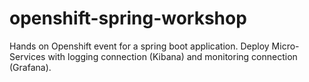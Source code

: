 # openshift-spring-workshop
Hands on Openshift event for a spring boot application. Deploy Micro-Services with logging connection (Kibana) and monitoring connection (Grafana).
